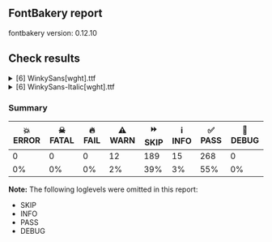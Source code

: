 ## FontBakery report

fontbakery version: 0.12.10





## Check results



<details><summary>[6] WinkySans[wght].ttf</summary>
<div>
<details>
    <summary>⚠️ <b>WARN</b> Detect any interpolation issues in the font. <a href="https://fontbakery.readthedocs.io/en/stable/fontbakery/checks/universal.html#"></a></summary>
    <div>







* ⚠️ **WARN** <p>Interpolation issues were found in the font:</p>
<pre><code>- Contour 0 point 20 in glyph 'a.salt' has a kink between location wght=300 and location wght=900

- Contour 1 point 19 in glyph 'Hbar' has a kink between location wght=300 and location wght=900

- Contour 0 point 71 in glyph 'k' has a kink between location wght=300 and location wght=900

- Contour 1 point 18 in glyph 'ampersand' has a kink between location wght=300 and location wght=900

- Contour 0 point 19 in glyph 'H' has a kink between location wght=300 and location wght=900

- Contour 1 point 26 in glyph 'eth' has a kink between location wght=300 and location wght=900

- Contour 0 point 26 in glyph 'numbersign' has a kink between location wght=300 and location wght=900

- Contour 0 point 61 in glyph 'g.salt' has a kink between location wght=300 and location wght=900

- Contour 0 point 67 in glyph 'three' has a kink between location wght=300 and location wght=900

- Contour 0 point 20 in glyph 'six' has a kink between location wght=300 and location wght=900
</code></pre>
 [code: interpolation-issues]



</div>
</details>

<details>
    <summary>⚠️ <b>WARN</b> Validate size, and resolution of article images, and ensure article page has minimum length and includes visual assets. <a href="https://fontbakery.readthedocs.io/en/stable/fontbakery/checks/googlefonts.article.html#"></a></summary>
    <div>







* ⚠️ **WARN** <p>Family metadata at fonts/variable does not have an article.</p>
 [code: lacks-article]



</div>
</details>

<details>
    <summary>⚠️ <b>WARN</b> Check for codepoints not covered by METADATA subsets. <a href="https://fontbakery.readthedocs.io/en/stable/fontbakery/checks/googlefonts.subsets.html#"></a></summary>
    <div>







* ⚠️ **WARN** <p>The following codepoints supported by the font are not covered by
any subsets defined in the font's metadata file, and will never
be served. You can solve this by either manually adding additional
subset declarations to METADATA.pb, or by editing the glyphset
definitions.</p>
<ul>
<li>U+02D8 BREVE: try adding one of: canadian-aboriginal, yi</li>
<li>U+02D9 DOT ABOVE: try adding one of: canadian-aboriginal, yi</li>
<li>U+02DB OGONEK: try adding one of: canadian-aboriginal, yi</li>
<li>U+0302 COMBINING CIRCUMFLEX ACCENT: try adding one of: math, coptic, cherokee, tifinagh</li>
<li>U+0306 COMBINING BREVE: try adding one of: old-permic, tifinagh</li>
<li>U+0307 COMBINING DOT ABOVE: try adding one of: canadian-aboriginal, todhri, malayalam, old-permic, math, duployan, tai-le, syriac, coptic, tifinagh, hebrew</li>
<li>U+030A COMBINING RING ABOVE: try adding one of: syriac, duployan</li>
<li>U+030B COMBINING DOUBLE ACUTE ACCENT: try adding one of: cherokee, osage</li>
<li>U+030C COMBINING CARON: try adding one of: cherokee, tai-le</li>
<li>U+0312 COMBINING TURNED COMMA ABOVE: try adding math</li>
<li>U+0326 COMBINING COMMA BELOW: try adding math</li>
<li>U+0327 COMBINING CEDILLA: try adding math</li>
<li>U+0328 COMBINING OGONEK: not included in any glyphset definition</li>
<li>U+0E3F THAI CURRENCY SYMBOL BAHT: try adding thai</li>
<li>U+1EBC LATIN CAPITAL LETTER E WITH TILDE: try adding vietnamese</li>
<li>U+1EBD LATIN SMALL LETTER E WITH TILDE: try adding vietnamese</li>
<li>U+2000 EN QUAD: try adding symbols2</li>
<li>U+2001 EM QUAD: try adding symbols2</li>
<li>U+2003 EM SPACE: try adding nushu</li>
<li>U+2004 THREE-PER-EM SPACE: try adding symbols2</li>
<li>U+2005 FOUR-PER-EM SPACE: try adding symbols2</li>
<li>U+2006 SIX-PER-EM SPACE: try adding symbols2</li>
<li>U+2007 FIGURE SPACE: try adding symbols2</li>
<li>U+2008 PUNCTUATION SPACE: try adding symbols2</li>
<li>U+200A HAIR SPACE: try adding symbols2</li>
<li>U+200C ZERO WIDTH NON-JOINER: try adding one of: grantha, mandaic, mongolian, buhid, hanunoo, nko, dogra, cham, gujarati, buginese, balinese, lao, malayalam, meetei-mayek, pahawh-hmong, kharoshthi, telugu, rejang, khmer, myanmar, sundanese, new-tai-lue, kaithi, psalter-pahlavi, khojki, syloti-nagri, sinhala, thai, tirhuta, phags-pa, tagbanwa, newa, limbu, siddham, syriac, tai-tham, hanifi-rohingya, brahmi, avestan, masaram-gondi, modi, saurashtra, tifinagh, mahajani, yi, warang-citi, gunjala-gondi, manichaean, hatran, zanabazar-square, batak, kayah-li, tai-viet, thaana, tibetan, chakma, javanese, tamil, oriya, sharada, tagalog, kannada, bengali, sogdian, devanagari, takri, duployan, tai-le, gurmukhi, arabic, lepcha, khudawadi, bhaiksuki, hebrew</li>
<li>U+200D ZERO WIDTH JOINER: try adding one of: grantha, mandaic, mongolian, buhid, hanunoo, nko, dogra, cham, gujarati, buginese, balinese, lao, malayalam, meetei-mayek, pahawh-hmong, kharoshthi, telugu, rejang, khmer, myanmar, sundanese, new-tai-lue, kaithi, psalter-pahlavi, khojki, syloti-nagri, sinhala, thai, tirhuta, phags-pa, tagbanwa, old-hungarian, newa, limbu, siddham, syriac, tai-tham, hanifi-rohingya, brahmi, avestan, masaram-gondi, modi, saurashtra, tifinagh, mahajani, yi, warang-citi, gunjala-gondi, manichaean, zanabazar-square, batak, kayah-li, tai-viet, thaana, tibetan, chakma, javanese, tamil, oriya, sharada, tagalog, kannada, bengali, sogdian, devanagari, takri, duployan, tai-le, gurmukhi, arabic, lepcha, khudawadi, bhaiksuki, hebrew</li>
<li>U+200E LEFT-TO-RIGHT MARK: try adding one of: phags-pa, nko, thaana, syriac, arabic, hebrew</li>
<li>U+200F RIGHT-TO-LEFT MARK: try adding one of: phags-pa, nko, thaana, syriac, hebrew</li>
<li>U+2021 DOUBLE DAGGER: try adding adlam</li>
<li>U+202F NARROW NO-BREAK SPACE: try adding one of: mongolian, phags-pa, yi</li>
<li>U+2030 PER MILLE SIGN: try adding adlam</li>
<li>U+205F MEDIUM MATHEMATICAL SPACE: try adding math</li>
<li>U+2248 ALMOST EQUAL TO: try adding math</li>
<li>U+2260 NOT EQUAL TO: try adding math</li>
<li>U+2264 LESS-THAN OR EQUAL TO: try adding math</li>
<li>U+2265 GREATER-THAN OR EQUAL TO: try adding math</li>
<li>U+25CC DOTTED CIRCLE: try adding one of: buhid, hanunoo, nko, cham, kharoshthi, telugu, rejang, kaithi, newa, coptic, masaram-gondi, gunjala-gondi, ahom, batak, tai-viet, sharada, bengali, old-permic, soyombo, gurmukhi, osage, mandaic, dogra, gujarati, malayalam, pahawh-hmong, new-tai-lue, psalter-pahlavi, syloti-nagri, canadian-aboriginal, tirhuta, phags-pa, tagbanwa, limbu, bassa-vah, syriac, tai-tham, modi, tifinagh, mahajani, music, tibetan, chakma, tagalog, takri, bhaiksuki, mongolian, lao, buginese, balinese, sundanese, khojki, thai, armenian, siddham, marchen, elbasan, warang-citi, zanabazar-square, math, thaana, javanese, tamil, oriya, kannada, sogdian, miao, lepcha, wancho, grantha, mende-kikakui, meetei-mayek, khmer, myanmar, caucasian-albanian, sinhala, brahmi, hanifi-rohingya, saurashtra, yi, manichaean, kayah-li, adlam, symbols, devanagari, duployan, tai-le, khudawadi, hebrew</li>
<li>U+3000 IDEOGRAPHIC SPACE: try adding one of: nushu, phags-pa, chinese-simplified, yi, chinese-traditional, japanese, chinese-hongkong</li>
</ul>
<p>Or you can add the above codepoints to one of the subsets supported by the font: <code>latin</code>, <code>latin-ext</code></p>
 [code: unreachable-subsetting]



</div>
</details>

<details>
    <summary>⚠️ <b>WARN</b> Ensure soft_dotted characters lose their dot when combined with marks that replace the dot. <a href="https://fontbakery.readthedocs.io/en/stable/fontbakery/checks/shaping.html#"></a></summary>
    <div>







* ⚠️ **WARN** <p>The dot of soft dotted characters used in orthographies <em>must</em> disappear in the following strings: i̊ i̋ į̀ į́ į̂ į̃ į̄ į̌</p>
<p>The dot of soft dotted characters <em>should</em> disappear in other cases, for example: ĭ i̇ ǐ i̒ ĭ̦ i̦̇ i̦̊ i̦̋ ǐ̦ i̦̒ ĭ̧ i̧̇ i̧̊ i̧̋ ǐ̧ i̧̒ į̆ į̇ į̈ į̊</p>
<p>Your font fully covers the following languages that require the soft-dotted feature: Lithuanian (Latn, 2,357,094 speakers), Dutch (Latn, 31,709,104 speakers).</p>
<p>Your font does <em>not</em> cover the following languages that require the soft-dotted feature: Ijo, Southeast (Latn, 2,471,000 speakers), Cicipu (Latn, 44,000 speakers), Bete-Bendi (Latn, 100,000 speakers), Dan (Latn, 1,099,244 speakers), Lugbara (Latn, 2,200,000 speakers), Fur (Latn, 1,230,163 speakers), Nzakara (Latn, 50,000 speakers), Zapotec (Latn, 490,000 speakers), Navajo (Latn, 166,319 speakers), Yala (Latn, 200,000 speakers), Koonzime (Latn, 40,000 speakers), Ekpeye (Latn, 226,000 speakers), Ma’di (Latn, 584,000 speakers), South Central Banda (Latn, 244,000 speakers), Bafut (Latn, 158,146 speakers), Ejagham (Latn, 120,000 speakers), Kaska (Latn, 125 speakers), Basaa (Latn, 332,940 speakers), Han (Latn, 6 speakers), Heiltsuk (Latn, 300 speakers), Ukrainian (Cyrl, 29,273,587 speakers), Sar (Latn, 500,000 speakers), Aghem (Latn, 38,843 speakers), Igbo (Latn, 27,823,640 speakers), Gulay (Latn, 250,478 speakers), Belarusian (Cyrl, 10,064,517 speakers), Ebira (Latn, 2,200,000 speakers), Kom (Latn, 360,685 speakers), Mfumte (Latn, 79,000 speakers), Southern Kisi (Latn, 360,000 speakers), Nateni (Latn, 100,000 speakers), Vute (Latn, 21,000 speakers), Teke-Ebo (Latn, 260,000 speakers), Avokaya (Latn, 100,000 speakers), Dii (Latn, 71,000 speakers), Mango (Latn, 77,000 speakers), Kpelle, Guinea (Latn, 622,000 speakers), Makaa (Latn, 221,000 speakers), Ngbaka (Latn, 1,020,000 speakers), Mundani (Latn, 34,000 speakers).</p>
 [code: soft-dotted]



</div>
</details>

<details>
    <summary>⚠️ <b>WARN</b> Ensure variable fonts include an avar table. <a href="https://fontbakery.readthedocs.io/en/stable/fontbakery/checks/googlefonts.varfont.html#"></a></summary>
    <div>







* ⚠️ **WARN** <p>This variable font does not have an avar table.</p>
 [code: missing-avar]



</div>
</details>

<details>
    <summary>⚠️ <b>WARN</b> Ensure fonts have ScriptLangTags declared on the 'meta' table. <a href="https://fontbakery.readthedocs.io/en/stable/fontbakery/checks/googlefonts.meta.html#"></a></summary>
    <div>







* ⚠️ **WARN** <p>This font file does not have a 'meta' table.</p>
 [code: lacks-meta-table]



</div>
</details>
</div>
</details>

<details><summary>[6] WinkySans-Italic[wght].ttf</summary>
<div>
<details>
    <summary>⚠️ <b>WARN</b> Detect any interpolation issues in the font. <a href="https://fontbakery.readthedocs.io/en/stable/fontbakery/checks/universal.html#"></a></summary>
    <div>







* ⚠️ **WARN** <p>Interpolation issues were found in the font:</p>
<pre><code>- Contour 0 point 44 in glyph 'eight' has a kink between location wght=300 and location wght=900

- Contour 0 point 29 in glyph 'B.salt' has a kink between location wght=300 and location wght=900

- Contour 0 point 12 in glyph 'H' has a kink between location wght=300 and location wght=900

- Contour 0 point 21 in glyph 'H' has a kink between location wght=300 and location wght=900

- Contour 1 point 26 in glyph 'eth' has a kink between location wght=300 and location wght=900

- Contour 0 point 26 in glyph 'numbersign' has a kink between location wght=300 and location wght=900

- Contour 0 point 63 in glyph 'g.salt' has a kink between location wght=300 and location wght=900

- Contour 0 point 84 in glyph 'g.salt' has a kink between location wght=300 and location wght=900

- Contour 0 point 67 in glyph 'three' has a kink between location wght=300 and location wght=900

- Contour 0 point 20 in glyph 'six' has a kink between location wght=300 and location wght=900
</code></pre>
 [code: interpolation-issues]



</div>
</details>

<details>
    <summary>⚠️ <b>WARN</b> Validate size, and resolution of article images, and ensure article page has minimum length and includes visual assets. <a href="https://fontbakery.readthedocs.io/en/stable/fontbakery/checks/googlefonts.article.html#"></a></summary>
    <div>







* ⚠️ **WARN** <p>Family metadata at fonts/variable does not have an article.</p>
 [code: lacks-article]



</div>
</details>

<details>
    <summary>⚠️ <b>WARN</b> Check for codepoints not covered by METADATA subsets. <a href="https://fontbakery.readthedocs.io/en/stable/fontbakery/checks/googlefonts.subsets.html#"></a></summary>
    <div>







* ⚠️ **WARN** <p>The following codepoints supported by the font are not covered by
any subsets defined in the font's metadata file, and will never
be served. You can solve this by either manually adding additional
subset declarations to METADATA.pb, or by editing the glyphset
definitions.</p>
<ul>
<li>U+02D8 BREVE: try adding one of: canadian-aboriginal, yi</li>
<li>U+02D9 DOT ABOVE: try adding one of: canadian-aboriginal, yi</li>
<li>U+02DB OGONEK: try adding one of: canadian-aboriginal, yi</li>
<li>U+0302 COMBINING CIRCUMFLEX ACCENT: try adding one of: math, coptic, cherokee, tifinagh</li>
<li>U+0306 COMBINING BREVE: try adding one of: old-permic, tifinagh</li>
<li>U+0307 COMBINING DOT ABOVE: try adding one of: canadian-aboriginal, todhri, malayalam, old-permic, math, duployan, tai-le, syriac, coptic, tifinagh, hebrew</li>
<li>U+030A COMBINING RING ABOVE: try adding one of: syriac, duployan</li>
<li>U+030B COMBINING DOUBLE ACUTE ACCENT: try adding one of: cherokee, osage</li>
<li>U+030C COMBINING CARON: try adding one of: cherokee, tai-le</li>
<li>U+0312 COMBINING TURNED COMMA ABOVE: try adding math</li>
<li>U+0326 COMBINING COMMA BELOW: try adding math</li>
<li>U+0327 COMBINING CEDILLA: try adding math</li>
<li>U+0328 COMBINING OGONEK: not included in any glyphset definition</li>
<li>U+0E3F THAI CURRENCY SYMBOL BAHT: try adding thai</li>
<li>U+1EBC LATIN CAPITAL LETTER E WITH TILDE: try adding vietnamese</li>
<li>U+1EBD LATIN SMALL LETTER E WITH TILDE: try adding vietnamese</li>
<li>U+2000 EN QUAD: try adding symbols2</li>
<li>U+2001 EM QUAD: try adding symbols2</li>
<li>U+2003 EM SPACE: try adding nushu</li>
<li>U+2004 THREE-PER-EM SPACE: try adding symbols2</li>
<li>U+2005 FOUR-PER-EM SPACE: try adding symbols2</li>
<li>U+2006 SIX-PER-EM SPACE: try adding symbols2</li>
<li>U+2007 FIGURE SPACE: try adding symbols2</li>
<li>U+2008 PUNCTUATION SPACE: try adding symbols2</li>
<li>U+200A HAIR SPACE: try adding symbols2</li>
<li>U+200C ZERO WIDTH NON-JOINER: try adding one of: grantha, mandaic, mongolian, buhid, hanunoo, nko, dogra, cham, gujarati, buginese, balinese, lao, malayalam, meetei-mayek, pahawh-hmong, kharoshthi, telugu, rejang, khmer, myanmar, sundanese, new-tai-lue, kaithi, psalter-pahlavi, khojki, syloti-nagri, sinhala, thai, tirhuta, phags-pa, tagbanwa, newa, limbu, siddham, syriac, tai-tham, hanifi-rohingya, brahmi, avestan, masaram-gondi, modi, saurashtra, tifinagh, mahajani, yi, warang-citi, gunjala-gondi, manichaean, hatran, zanabazar-square, batak, kayah-li, tai-viet, thaana, tibetan, chakma, javanese, tamil, oriya, sharada, tagalog, kannada, bengali, sogdian, devanagari, takri, duployan, tai-le, gurmukhi, arabic, lepcha, khudawadi, bhaiksuki, hebrew</li>
<li>U+200D ZERO WIDTH JOINER: try adding one of: grantha, mandaic, mongolian, buhid, hanunoo, nko, dogra, cham, gujarati, buginese, balinese, lao, malayalam, meetei-mayek, pahawh-hmong, kharoshthi, telugu, rejang, khmer, myanmar, sundanese, new-tai-lue, kaithi, psalter-pahlavi, khojki, syloti-nagri, sinhala, thai, tirhuta, phags-pa, tagbanwa, old-hungarian, newa, limbu, siddham, syriac, tai-tham, hanifi-rohingya, brahmi, avestan, masaram-gondi, modi, saurashtra, tifinagh, mahajani, yi, warang-citi, gunjala-gondi, manichaean, zanabazar-square, batak, kayah-li, tai-viet, thaana, tibetan, chakma, javanese, tamil, oriya, sharada, tagalog, kannada, bengali, sogdian, devanagari, takri, duployan, tai-le, gurmukhi, arabic, lepcha, khudawadi, bhaiksuki, hebrew</li>
<li>U+200E LEFT-TO-RIGHT MARK: try adding one of: phags-pa, nko, thaana, syriac, arabic, hebrew</li>
<li>U+200F RIGHT-TO-LEFT MARK: try adding one of: phags-pa, nko, thaana, syriac, hebrew</li>
<li>U+2021 DOUBLE DAGGER: try adding adlam</li>
<li>U+202F NARROW NO-BREAK SPACE: try adding one of: mongolian, phags-pa, yi</li>
<li>U+2030 PER MILLE SIGN: try adding adlam</li>
<li>U+205F MEDIUM MATHEMATICAL SPACE: try adding math</li>
<li>U+2248 ALMOST EQUAL TO: try adding math</li>
<li>U+2260 NOT EQUAL TO: try adding math</li>
<li>U+2264 LESS-THAN OR EQUAL TO: try adding math</li>
<li>U+2265 GREATER-THAN OR EQUAL TO: try adding math</li>
<li>U+25CC DOTTED CIRCLE: try adding one of: buhid, hanunoo, nko, cham, kharoshthi, telugu, rejang, kaithi, newa, coptic, masaram-gondi, gunjala-gondi, ahom, batak, tai-viet, sharada, bengali, old-permic, soyombo, gurmukhi, osage, mandaic, dogra, gujarati, malayalam, pahawh-hmong, new-tai-lue, psalter-pahlavi, syloti-nagri, canadian-aboriginal, tirhuta, phags-pa, tagbanwa, limbu, bassa-vah, syriac, tai-tham, modi, tifinagh, mahajani, music, tibetan, chakma, tagalog, takri, bhaiksuki, mongolian, lao, buginese, balinese, sundanese, khojki, thai, armenian, siddham, marchen, elbasan, warang-citi, zanabazar-square, math, thaana, javanese, tamil, oriya, kannada, sogdian, miao, lepcha, wancho, grantha, mende-kikakui, meetei-mayek, khmer, myanmar, caucasian-albanian, sinhala, brahmi, hanifi-rohingya, saurashtra, yi, manichaean, kayah-li, adlam, symbols, devanagari, duployan, tai-le, khudawadi, hebrew</li>
<li>U+3000 IDEOGRAPHIC SPACE: try adding one of: nushu, phags-pa, chinese-simplified, yi, chinese-traditional, japanese, chinese-hongkong</li>
</ul>
<p>Or you can add the above codepoints to one of the subsets supported by the font: <code>latin</code>, <code>latin-ext</code></p>
 [code: unreachable-subsetting]



</div>
</details>

<details>
    <summary>⚠️ <b>WARN</b> Ensure soft_dotted characters lose their dot when combined with marks that replace the dot. <a href="https://fontbakery.readthedocs.io/en/stable/fontbakery/checks/shaping.html#"></a></summary>
    <div>







* ⚠️ **WARN** <p>The dot of soft dotted characters used in orthographies <em>must</em> disappear in the following strings: i̊ i̋ į̀ į́ į̂ į̃ į̄ į̌</p>
<p>The dot of soft dotted characters <em>should</em> disappear in other cases, for example: ĭ i̇ ǐ i̒ ĭ̦ i̦̇ i̦̊ i̦̋ ǐ̦ i̦̒ ĭ̧ i̧̇ i̧̊ i̧̋ ǐ̧ i̧̒ į̆ į̇ į̈ į̊</p>
<p>Your font fully covers the following languages that require the soft-dotted feature: Lithuanian (Latn, 2,357,094 speakers), Dutch (Latn, 31,709,104 speakers).</p>
<p>Your font does <em>not</em> cover the following languages that require the soft-dotted feature: Ijo, Southeast (Latn, 2,471,000 speakers), Cicipu (Latn, 44,000 speakers), Bete-Bendi (Latn, 100,000 speakers), Dan (Latn, 1,099,244 speakers), Lugbara (Latn, 2,200,000 speakers), Fur (Latn, 1,230,163 speakers), Nzakara (Latn, 50,000 speakers), Zapotec (Latn, 490,000 speakers), Navajo (Latn, 166,319 speakers), Yala (Latn, 200,000 speakers), Koonzime (Latn, 40,000 speakers), Ekpeye (Latn, 226,000 speakers), Ma’di (Latn, 584,000 speakers), South Central Banda (Latn, 244,000 speakers), Bafut (Latn, 158,146 speakers), Ejagham (Latn, 120,000 speakers), Kaska (Latn, 125 speakers), Basaa (Latn, 332,940 speakers), Han (Latn, 6 speakers), Heiltsuk (Latn, 300 speakers), Ukrainian (Cyrl, 29,273,587 speakers), Sar (Latn, 500,000 speakers), Aghem (Latn, 38,843 speakers), Igbo (Latn, 27,823,640 speakers), Gulay (Latn, 250,478 speakers), Belarusian (Cyrl, 10,064,517 speakers), Ebira (Latn, 2,200,000 speakers), Kom (Latn, 360,685 speakers), Mfumte (Latn, 79,000 speakers), Southern Kisi (Latn, 360,000 speakers), Nateni (Latn, 100,000 speakers), Vute (Latn, 21,000 speakers), Teke-Ebo (Latn, 260,000 speakers), Avokaya (Latn, 100,000 speakers), Dii (Latn, 71,000 speakers), Mango (Latn, 77,000 speakers), Kpelle, Guinea (Latn, 622,000 speakers), Makaa (Latn, 221,000 speakers), Ngbaka (Latn, 1,020,000 speakers), Mundani (Latn, 34,000 speakers).</p>
 [code: soft-dotted]



</div>
</details>

<details>
    <summary>⚠️ <b>WARN</b> Ensure variable fonts include an avar table. <a href="https://fontbakery.readthedocs.io/en/stable/fontbakery/checks/googlefonts.varfont.html#"></a></summary>
    <div>







* ⚠️ **WARN** <p>This variable font does not have an avar table.</p>
 [code: missing-avar]



</div>
</details>

<details>
    <summary>⚠️ <b>WARN</b> Ensure fonts have ScriptLangTags declared on the 'meta' table. <a href="https://fontbakery.readthedocs.io/en/stable/fontbakery/checks/googlefonts.meta.html#"></a></summary>
    <div>







* ⚠️ **WARN** <p>This font file does not have a 'meta' table.</p>
 [code: lacks-meta-table]



</div>
</details>
</div>
</details>




### Summary

| 💥 ERROR | ☠ FATAL | 🔥 FAIL | ⚠️ WARN | ⏩ SKIP | ℹ️ INFO | ✅ PASS | 🔎 DEBUG | 
| ---|---|---|---|---|---|---|---|
| 0 | 0 | 0 | 12 | 189 | 15 | 268 | 0 | 
| 0% | 0% | 0% | 2% | 39% | 3% | 55% | 0% | 



**Note:** The following loglevels were omitted in this report:


* SKIP
* INFO
* PASS
* DEBUG
